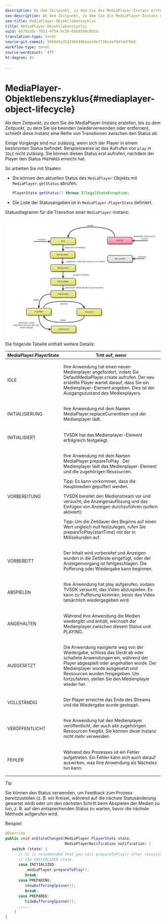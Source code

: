 ```yaml
---
description: Ab dem Zeitpunkt, zu dem Sie die MediaPlayer-Instanz erstellen, bis zu dem Zeitpunkt, zu dem Sie sie beenden (wiederverwenden oder entfernen), schließt diese Instanz eine Reihe von Transitionen zwischen den Status ab.
seo-description: Ab dem Zeitpunkt, zu dem Sie die MediaPlayer-Instanz erstellen, bis zu dem Zeitpunkt, zu dem Sie sie beenden (wiederverwenden oder entfernen), schließt diese Instanz eine Reihe von Transitionen zwischen den Status ab.
seo-title: MediaPlayer-Objektlebenszyklus
title: MediaPlayer-Objektlebenszyklus
uuid: 6670a30c-7053-4754-bc36-6bb8590c001d
translation-type: tm+mt
source-git-commit: 5908e5a3521966496aeec0ef730e4a704fddfb68
workflow-type: tm+mt
source-wordcount: '477'
ht-degree: 0%

---
```



# MediaPlayer-Objektlebenszyklus{#mediaplayer-object-lifecycle}

Ab dem Zeitpunkt, zu dem Sie die MediaPlayer-Instanz erstellen, bis zu dem Zeitpunkt, zu dem Sie sie beenden (wiederverwenden oder entfernen), schließt diese Instanz eine Reihe von Transitionen zwischen den Status ab.

Einige Vorgänge sind nur zulässig, wenn sich der Player in einem bestimmten Status befindet. Beispielsweise ist das Aufrufen von `play` in `IDLE` nicht zulässig. Sie können diesen Status erst aufrufen, nachdem der Player den Status `PREPARED` erreicht hat.

So arbeiten Sie mit Staaten:

* Sie können den aktuellen Status des `MediaPlayer`-Objekts mit `MediaPlayer.getStatus` abrufen.

   ```java
   PlayerState getStatus() throws IllegalStateException;
   ```

* Die Liste der Statusangaben ist in `MediaPlayer.PlayerState` definiert.

Statusdiagramm für die Transition einer `MediaPlayer`-Instanz:
<!--<a id="fig_1C55DE3F186F4B36AFFDCDE90379534C"></a>-->

![](assets/player-state-transitions-diagram-android_1.2_web.png)

Die folgende Tabelle enthält weitere Details:

<table id="table_426F0093E4214EA88CD72A7796B58DFD"> 
 <thead> 
  <tr> 
   <th colname="col1" class="entry"> MediaPlayer.PlayerState </th> 
   <th colname="col2" class="entry"> Tritt auf, wenn </th> 
  </tr> 
 </thead>
 <tbody> 
  <tr> 
   <td colname="col1"> <span class="codeph"> IDLE  </span> </td> 
   <td colname="col2"> <p>Ihre Anwendung hat einen neuen Medienplayer angefordert, indem Sie <span class="codeph"> DefaultMediaPlayer.create </span> aufrufen. Der neu erstellte Player wartet darauf, dass Sie ein Medienplayer-Element angeben. Dies ist der Ausgangszustand des Medienplayers. </p> </td> 
  </tr> 
  <tr> 
   <td colname="col1"> <span class="codeph"> INITIALISIERUNG  </span> </td> 
   <td colname="col2"> <p>Ihre Anwendung mit dem Namen <span class="codeph"> MediaPlayer.replaceCurrentItem </span> und der Medienplayer lädt. </p> </td> 
  </tr> 
  <tr> 
   <td colname="col1"> <span class="codeph"> INITIALISIERT  </span> </td> 
   <td colname="col2"> <p>TVSDK hat das Medienplayer-Element erfolgreich festgelegt. </p> </td> 
  </tr> 
  <tr> 
   <td colname="col1"> <span class="codeph"> VORBEREITUNG  </span> </td> 
   <td colname="col2"> <p>Ihre Anwendung mit dem Namen <span class="codeph"> MediaPlayer.prepareToPlay </span>. Der Medienplayer lädt das Medienplayer-Element und die zugehörigen Ressourcen. </p> <p>Tipp:  Es kann vorkommen, dass die Hauptmedien gepuffert werden. </p> <p>TVSDK bereitet den Medienstream vor und versucht, die Anzeigenauflösung und das Einfügen von Anzeigen durchzuführen (sofern aktiviert). </p> <p>Tipp:  Um die Zeitdauer des Beginns auf einen Wert ungleich null festzulegen, rufen Sie <span class="codeph"> prepareToPlay(startTime) </span> mit der  in Millisekunden auf. </p> </td> 
  </tr> 
  <tr> 
   <td colname="col1"> <span class="codeph"> VORBEREITT  </span> </td> 
   <td colname="col2"> <p>Der Inhalt wird vorbereitet und Anzeigen wurden in die Zeitleiste eingefügt, oder der Anzeigenvorgang ist fehlgeschlagen. Die Pufferung oder Wiedergabe kann beginnen. </p> </td> 
  </tr> 
  <tr> 
   <td colname="col1"> <span class="codeph"> ABSPIELEN  </span> </td> 
   <td colname="col2"> <p>Ihre Anwendung hat <span class="codeph"> play </span> aufgerufen, sodass TVSDK versucht, das Video abzuspielen. Es kann zu Pufferung kommen, bevor das Video tatsächlich wiedergegeben wird. </p> </td> 
  </tr> 
  <tr> 
   <td colname="col1"> <span class="codeph"> ANGEHALTEN  </span> </td> 
   <td colname="col2"> <p>Während Ihre Anwendung die Medien wiedergibt und anhält, wechselt der Medienplayer zwischen diesem Status und PLAYING. </p> </td> 
  </tr> 
  <tr> 
   <td colname="col1"> <span class="codeph"> AUSGESETZT  </span> </td> 
   <td colname="col2"> <p>Die Anwendung navigierte weg von der Wiedergabe, schloss das Gerät ab oder schaltete Anwendungen ein, während der Player abgespielt oder angehalten wurde. Der Medienplayer wurde ausgesetzt und Ressourcen wurden freigegeben. Um fortzufahren, stellen Sie den Medienplayer wieder her. </p> </td> 
  </tr> 
  <tr> 
   <td colname="col1"> <span class="codeph"> VOLLSTÄNDIG  </span> </td> 
   <td colname="col2"> <p>Der Player erreichte das Ende des Streams und die Wiedergabe wurde gestoppt. </p> </td> 
  </tr> 
  <tr> 
   <td colname="col1"> <span class="codeph"> VERÖFFENTLICHT  </span> </td> 
   <td colname="col2"> <p>Ihre Anwendung hat den Medienplayer veröffentlicht, der auch alle zugehörigen Ressourcen freigibt. Sie können diese Instanz nicht mehr verwenden </p> </td> 
  </tr> 
  <tr> 
   <td colname="col1"> <span class="codeph"> FEHLER  </span> </td> 
   <td colname="col2"> <p>Während des Prozesses ist ein Fehler aufgetreten. Ein Fehler kann sich auch darauf auswirken, was Ihre Anwendung als Nächstes tun kann. </p> </td> 
  </tr> 
 </tbody> 
</table>

>[!TIP]
>
>Sie können den Status verwenden, um Feedback zum Prozess bereitzustellen (z. B. ein Kreisel, während auf die nächste Statusänderung gewartet wird) oder um den nächsten Schritt beim Abspielen der Medien zu tun, z. B. auf den entsprechenden Status zu warten, bevor die nächste Methode aufgerufen wird.

Beispiel:

```java
@Override 
public void onStateChanged(MediaPlayer.PlayerState state,  
                           MediaPlayerNotification notification) { 
   switch (state) { 
      // It is recommended that you call prepareToPlay() after receiving  
      // the INITIALIZED state. 
      case INITIALIZED: 
         _mediaPlayer.prepareToPlay(); 
         break; 
      case PREPARING: 
         showBufferingSpinner(); 
         break; 
      case PREPARED: 
         hideBufferingSpinner(); 
      ..... 
    } 
}
```

